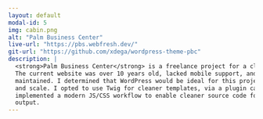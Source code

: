 ```yaml
---
layout: default
modal-id: 5
img: cabin.png
alt: "Palm Business Center"
live-url: "https://pbs.webfresh.dev/"
git-url: "https://github.com/xdega/wordpress-theme-pbc"
description: |
  <strong>Palm Business Center</strong> is a freelance project for a client in Palm, PA. 
  The current website was over 10 years old, lacked mobile support, and was no longer being 
  maintained. I determined that WordPress would be ideal for this project due to the scope 
  and scale. I opted to use Twig for cleaner templates, via a plugin called Timber. I also 
  implemented a modern JS/CSS workflow to enable cleaner source code for assets and optimized 
  output.
---
```


